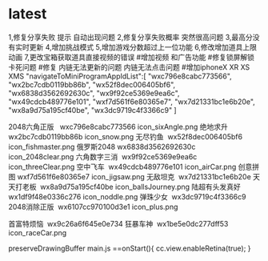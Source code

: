 # latest
1,修复分享失败 提示 自动出现问题
2,修复分享失败概率 突然很高问题
3,最高分没有实时更新
4,增加挑战模式
5,增加游戏分数超过上一位功能
6,修改增加道具上限动画
7,更改宝箱获取道具直接视频的错误
#增加视频 和广告功能
#修复锁屏解锁 卡死问题
#修复 内链无法更新的问题 内链无法点击问题
#增加iphoneX XR XS XMS
 "navigateToMiniProgramAppIdList":[
      "wxc796e8cabc773566",
	  "wx2bc7cdb0119bb86b",
	  "wx52f8dec006405bf6",
	  "wx6838d3562692630c",
      "wx9f92ce5369e9ea6c",
	  "wx49cdcb489776e101",
	  "wxf7d561f6e80365e7",
      "wx7d21331bc1e6b20e",
      "wx8a9d75a195cf40be",
	  "wx3dc9719c4f3366c9"
    ]

2048六角正版  	wxc796e8cabc773566	icon_sixAngle.png
绝地求升 		wx2bc7cdb0119bb86b	icon_snow.png
无尽钓鱼 		wx52f8dec006405bf6	icon_fishmaster.png
俄罗斯2048		wx6838d3562692630c	icon_2048clear.png
六角数字三消 	wx9f92ce5369e9ea6c	icon_threeClear.png
空中飞车 		wx49cdcb489776e101	icon_airCar.png
创意拼图		wxf7d561f6e80365e7	icon_jigsaw.png
无敌坦克 		wx7d21331bc1e6b20e
天天打老板 		wx8a9d75a195cf40be	icon_ballsJourney.png
陆超有头发真好 	wx1df9f48e0336c276	icon_noddle.png
弹珠少女 		wx3dc9719c4f3366c9
2048消除正版  	wx6107cc970100d3e1	icon_plus.png

首富特烦恼 		wx9c26a6f645e0e734
狂暴车神 		wx1be5e0dc277dff53	icon_raceCar.png






preserveDrawingBuffer
main.js ==onStart(){
	cc.view.enableRetina(true);
}